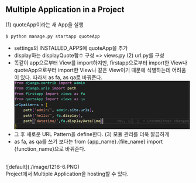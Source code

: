 ## Multiple Application in a Project
(1) quoteApp이라는 새 App을 실행
```
$ python manage.py startapp quoteApp
```
- settings의 INSTALLED_APPS에 quoteApp을 추가
- display하는 displayQuote함수 구성 => views.py
(2) url.py를 구성
- 똑같이 app으로부터 View를 import하지만, firstapp으로부터 import한 View나 quoteApp으로부터 import한 View나 같은 View이기 때문에 식별하는데 어려움이 있다. 따라서 as fa, as qa로 바꿔준다.
![default](./image/1216-5.PNG)
- 그 후 새로운 URL Pattern을 define한다.
(3) 모듈 관리를 더욱 깔끔하게
- as fa, as qa를 쓰기 보다는 from {app_name}.{file_name} import {function_name}으로 바꿔준다.
<br>
![default](./image/1216-6.PNG)
</br>
Project에서 Multiple Application을 hosting할 수 있다.


